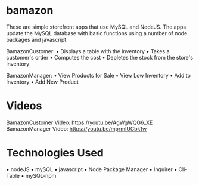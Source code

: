 # bamazon

These are simple storefront apps that use MySQL and NodeJS. The apps update the MySQL database with basic functions using a number of node packages and javascript. 

BamazonCustomer:
• Displays a table with the inventory
• Takes a customer's order
• Computes the cost
• Depletes the stock from the store's inventory

BamazonManager: 
• View Products for Sale
• View Low Inventory
• Add to Inventory
• Add New Product


# Videos
BamazonCustomer Video: https://youtu.be/AgWgWQG6_XE
BamazonManager Video: https://youtu.be/mprmIUCbk1w


# Technologies Used
• nodeJS
• mySQL
• javascript
• Node Package Manager
• Inquirer
• Cli-Table
• mySQL-npm
